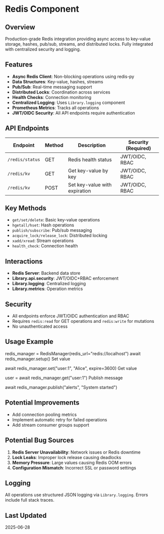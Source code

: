 # Redis Component

## Overview

Production-grade Redis integration providing async access to key-value storage, hashes, pub/sub, streams, and distributed locks. Fully integrated with centralized security and logging.

## Features

- **Async Redis Client**: Non-blocking operations using redis-py
- **Data Structures**: Key-value, hashes, streams
- **Pub/Sub**: Real-time messaging support
- **Distributed Locks**: Coordination across services
- **Health Checks**: Connection monitoring
- **Centralized Logging**: Uses `Library.logging` component
- **Prometheus Metrics**: Tracks all operations
- **JWT/OIDC Security**: All API endpoints require authentication

## API Endpoints

| Endpoint       | Method | Description                  | Security (Required)  |
|----------------|--------|------------------------------|----------------------|
| `/redis/status`| GET    | Redis health status          | JWT/OIDC, RBAC       |
| `/redis/kv`    | GET    | Get key-value by key         | JWT/OIDC, RBAC       |
| `/redis/kv`    | POST   | Set key-value with expiration| JWT/OIDC, RBAC       |

## Key Methods

- `get/set/delete`: Basic key-value operations
- `hgetall/hset`: Hash operations
- `publish/subscribe`: Pub/sub messaging
- `acquire_lock/release_lock`: Distributed locking
- `xadd/xread`: Stream operations
- `health_check`: Connection health

## Interactions

- **Redis Server**: Backend data store
- **Library.api.security**: JWT/OIDC+RBAC enforcement
- **Library.logging**: Centralized logging
- **Library.metrics**: Operation metrics

## Security

- All endpoints enforce JWT/OIDC authentication and RBAC
- Requires `redis:read` for GET operations and `redis:write` for mutations
- No unauthenticated access

## Usage Example

redis_manager = RedisManager(redis_url="redis://localhost")
await redis_manager.setup()
Set value

await redis_manager.set("user:1", "Alice", expire=3600)
Get value

user = await redis_manager.get("user:1")
Publish message

await redis_manager.publish("alerts", "System started")

## Potential Improvements

- Add connection pooling metrics
- Implement automatic retry for failed operations
- Add stream consumer groups support

## Potential Bug Sources

1. **Redis Server Unavailability**: Network issues or Redis downtime
2. **Lock Leaks**: Improper lock release causing deadlocks
3. **Memory Pressure**: Large values causing Redis OOM errors
4. **Configuration Mismatch**: Incorrect SSL or password settings

## Logging

All operations use structured JSON logging via `Library.logging`. Errors include full stack traces.

## Last Updated

2025-06-28
